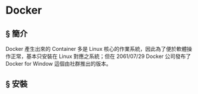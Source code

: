 ﻿# Docker

## § 簡介

Docker 產生出來的 Container 多是 Linux 核心的作業系統，因此為了便於軟體操作正常，基本只安裝在 Linux 對應之系統；但在 2061/07/29 Docker 公司發布了 Docker for Window 這個由社群推出的版本。

## § 安裝
